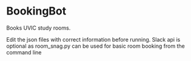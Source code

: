 # BookingBot
Books UVIC study rooms.

Edit the json files with correct information before running. Slack api is optional as room_snag.py can be used for basic room booking from the command line
